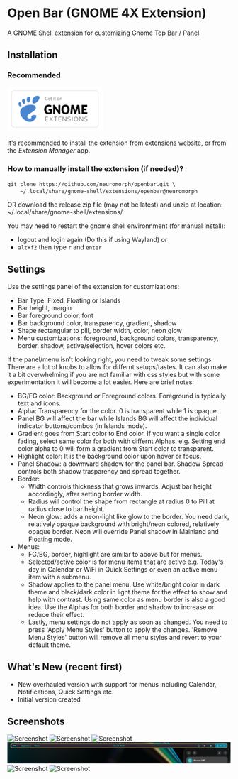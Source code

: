 
# Open Bar (GNOME 4X Extension)  


A GNOME Shell extension for customizing Gnome Top Bar / Panel.  


## Installation

### Recommended

[<img alt="" height="100" src="https://raw.githubusercontent.com/andyholmes/gnome-shell-extensions-badge/master/get-it-on-ego.svg?sanitize=true">](https://extensions.gnome.org/extension/6580/open-bar/)

It's recommended to install the extension from
[extensions website](https://extensions.gnome.org/extension/6580/open-bar/), or from
the _Extension Manager_ app.


### How to manually install the extension (if needed)?

```
git clone https://github.com/neuromorph/openbar.git \
	~/.local/share/gnome-shell/extensions/openbar@neuromorph
```
OR download the release zip file (may not be latest) and unzip at location: ~/.local/share/gnome-shell/extensions/

You may need to restart the gnome shell environnment (for manual install):

- logout and login again (Do this if using Wayland) _or_
- `alt+f2` then type `r` and `enter` 

## Settings
Use the settings panel of the extension for customizations:
- Bar Type: Fixed, Floating or Islands
- Bar height, margin
- Bar foreground color, font
- Bar background color, transparency, gradient,  shadow
- Shape rectangular to pill, border width, color, neon glow
- Menu customizations: foreground, background colors, transparency, border, shadow,  active/selection, hover colors
etc.

If the panel/menu isn't looking right, you need to tweak some settings. There are a lot of knobs to allow for differnt setups/tastes. It can also make it a bit overwhelming if you are not familiar with css styles but with some experimentation it will become a lot easier. Here are brief notes:
- BG/FG color: Background or Foreground colors. Foreground is typically text and icons.
- Alpha: Transparency for the color. 0 is transparent while 1 is opaque.
- Panel BG will affect the bar while Islands BG will affect the individual indicator buttons/combos (in Islands mode).
- Gradient goes from Start color to End color. If you want a single color fading, select same color for both with differnt Alphas. e.g. Setting end color alpha to 0 will form a gradient from Start color to transparent.
- Highlight color: It is the background color upon hover or focus. 
- Panel Shadow: a downward shadow for the panel bar. Shadow Spread controls both shadow trasparency and spread together.
- Border: 
	- Width controls thickness that grows inwards. Adjust bar height accordingly, after setting border width.  
    - Radius will control the shape from rectangle at radius 0 to Pill at radius close to bar height. 
    - Neon glow: adds a neon-light like glow to the border. You need dark, relatively opaque background with bright/neon colored, relatively opaque border. Neon will override Panel shadow in Mainland and Floating mode.
 - Menus: 
    - FG/BG, border, highlight are similar to above but for menus.
    - Selected/active color is for menu items that are active e.g. Today's day in Calendar or WiFi in Quick Settings or even an active menu item with a submenu. 
    - Shadow applies to the panel menu. Use white/bright color in dark theme and black/dark color in light theme for the effect to show and help with contrast. Using same color as menu border is also a good idea. Use the Alphas for both border and shadow to increase or reduce their effect.
    - Lastly, menu settings do not apply as soon as changed. You need to press 'Apply Menu Styles' button to apply the changes. 'Remove Menu Styles' button will remove all menu styles and revert to your default theme.


## What's New (recent first)
- New overhauled version with support for menus including Calendar, Notifications, Quick Settings etc.
- Initial version created



## Screenshots

![Screenshot](screens/b1.png) 
![Screenshot](screens/b2.png)
![Screenshot](screens/b3.png)
![Screenshot](screens/b4.png)
![Screenshot](screens/openbar1.png)
![Screenshot](screens/openbar2.png)


